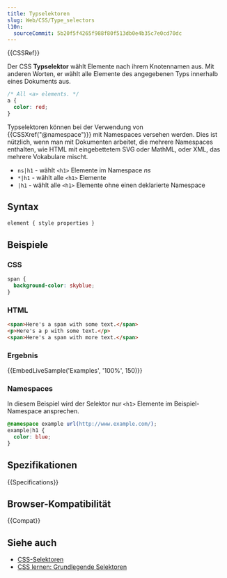 ```yaml
---
title: Typselektoren
slug: Web/CSS/Type_selectors
l10n:
  sourceCommit: 5b20f5f4265f988f80f513db0e4b35c7e0cd70dc
---
```


{{CSSRef}}

Der CSS **Typselektor** wählt Elemente nach ihrem Knotennamen aus. Mit anderen Worten, er wählt alle Elemente des angegebenen Typs innerhalb eines Dokuments aus.

```css
/* All <a> elements. */
a {
  color: red;
}
```

Typselektoren können bei der Verwendung von {{CSSXref("@namespace")}} mit Namespaces versehen werden. Dies ist nützlich, wenn man mit Dokumenten arbeitet, die mehrere Namespaces enthalten, wie HTML mit eingebettetem SVG oder MathML, oder XML, das mehrere Vokabulare mischt.

- `ns|h1` - wählt `<h1>` Elemente im Namespace _ns_
- `*|h1` - wählt alle `<h1>` Elemente
- `|h1` - wählt alle `<h1>` Elemente ohne einen deklarierte Namespace

## Syntax

```css
element { style properties }
```

## Beispiele

### CSS

```css
span {
  background-color: skyblue;
}
```

### HTML

```html
<span>Here's a span with some text.</span>
<p>Here's a p with some text.</p>
<span>Here's a span with more text.</span>
```

### Ergebnis

{{EmbedLiveSample('Examples', '100%', 150)}}

### Namespaces

In diesem Beispiel wird der Selektor nur `<h1>` Elemente im Beispiel-Namespace ansprechen.

```css
@namespace example url(http://www.example.com/);
example|h1 {
  color: blue;
}
```

## Spezifikationen

{{Specifications}}

## Browser-Kompatibilität

{{Compat}}

## Siehe auch

- [CSS-Selektoren](/de/docs/Web/CSS/CSS_selectors)
- [CSS lernen: Grundlegende Selektoren](/de/docs/Learn_web_development/Core/Styling_basics/Basic_selectors)

